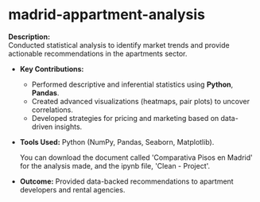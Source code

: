 # madrid-appartment-analysis
**Description:**  
Conducted statistical analysis to identify market trends and provide actionable recommendations in the apartments sector.  

- **Key Contributions:**  
  - Performed descriptive and inferential statistics using **Python**, **Pandas**.  
  - Created advanced visualizations (heatmaps, pair plots) to uncover correlations.  
  - Developed strategies for pricing and marketing based on data-driven insights.  

- **Tools Used:** Python (NumPy, Pandas, Seaborn, Matplotlib).

  You can download the document called 'Comparativa Pisos en Madrid' for the analysis made, and the ipynb file, 'Clean - Project'. 
   
- **Outcome:** Provided data-backed recommendations to apartment developers and rental agencies.  
